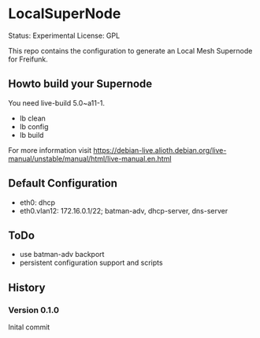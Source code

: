 # LocalSuperNode

Status: Experimental
License: GPL

This repo contains the configuration to generate an Local Mesh Supernode for Freifunk.


## Howto build your Supernode
You need live-build 5.0~a11-1.

* lb clean
* lb config
* lb build

For more information visit https://debian-live.alioth.debian.org/live-manual/unstable/manual/html/live-manual.en.html

## Default Configuration
* eth0: dhcp
* eth0.vlan12: 172.16.0.1/22; batman-adv, dhcp-server, dns-server

## ToDo
* use batman-adv backport
* persistent configuration support and scripts

## History

### Version 0.1.0
Inital commit
